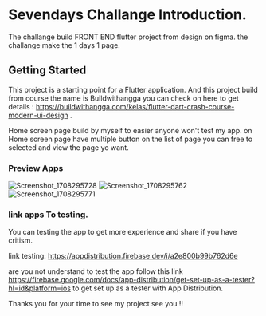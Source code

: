# Sevendays Challange Introduction.

The challange build FRONT END flutter project from design on figma. the challange make the 1 days 1 page. 

## Getting Started

This project is a starting point for a Flutter application. And this project build from course the name is Buildwithangga you can check on here to get details : https://buildwithangga.com/kelas/flutter-dart-crash-course-modern-ui-design .

Home screen page build by myself to easier anyone won't test my app. on Home screen page have multiple button on the list of page you can free to selected and view the page yo want.

### Preview Apps

![Screenshot_1708295728](https://github.com/fadillahzx404/sevendays/assets/76970535/6c2f13fd-edbf-4a7e-a1f9-a9ccb76fd218)
![Screenshot_1708295762](https://github.com/fadillahzx404/sevendays/assets/76970535/ad4bf2b3-7dac-4c77-a833-84b7a69505d6)
![Screenshot_1708295771](https://github.com/fadillahzx404/sevendays/assets/76970535/c2e45fa6-e4b5-473c-920a-422ff1573a71)


### link apps To testing.
You can testing the app to get more experience and share if you have critism.

link testing: https://appdistribution.firebase.dev/i/a2e800b99b762d6e

are you not understand to test the app follow this link https://firebase.google.com/docs/app-distribution/get-set-up-as-a-tester?hl=id&platform=ios to get set up as a tester with App Distribution.

Thanks you for your time to see my project see you !!
